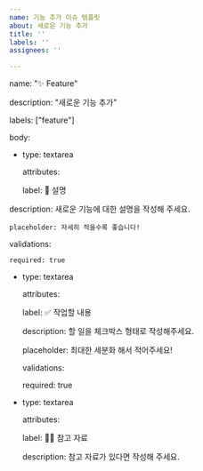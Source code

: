 ```yaml
---
name: 기능 추가 이슈 템플릿
about: 새로운 기능 추가
title: ''
labels: ''
assignees: ''

---
```


name: "✨ Feature"

description: "새로운 기능 추가"

labels: ["feature"]

body:

  - type: textarea

    attributes:
  
    label: 📄 설명
  
  
  description: 새로운 기능에 대한 설명을 작성해 주세요.
  
    placeholder: 자세히 적을수록 좋습니다!
  
  validations:
  
    required: true
  
- type: textarea
  
  attributes:
  
    label: ✅ 작업할 내용
  
    description: 할 일을 체크박스 형태로 작성해주세요.
  
    placeholder: 최대한 세분화 해서 적어주세요!
  
  validations:
  
    required: true
  
- type: textarea
  
  attributes:
  
    label: 🙋🏻 참고 자료
  
    description: 참고 자료가 있다면 작성해 주세요.
